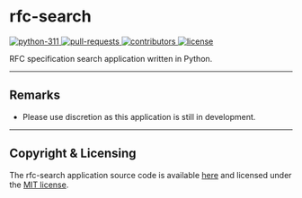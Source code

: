 # rfc-search

<div>
    <a href="https://en.cppreference.com/w/cpp/20">
        <img src="https://img.shields.io/badge/python-v3.11-3571a3" alt="python-311">
    </a>
    <a href="https://github.com/vandavey/rfc-search/pulls">
        <img src="https://img.shields.io/github/issues-pr/vandavey/rfc-search" alt="pull-requests">
    </a>
    <a href="https://github.com/vandavey/rfc-search/graphs/contributors">
        <img src="https://img.shields.io/github/contributors/vandavey/rfc-search?color=blue" alt="contributors">
    </a>
    <a href="LICENSE.md">
        <img src="https://img.shields.io/github/license/vandavey/rfc-search" alt="license">
    </a>
</div>

RFC specification search application written in Python.

***

## Remarks

* Please use discretion as this application is still in development.

***

## Copyright & Licensing

The rfc-search application source code is available [here](https://github.com/vandavey/rfc-search)
and licensed under the [MIT license](LICENSE.md).
